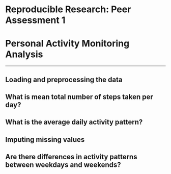 # Reproducible Research: Peer Assessment 1


# Personal Activity Monitoring Analysis
 _______________________________________
 
## Loading and preprocessing the data



## What is mean total number of steps taken per day?



## What is the average daily activity pattern?



## Imputing missing values



## Are there differences in activity patterns between weekdays and weekends?
